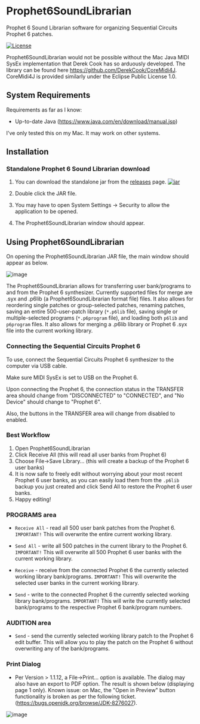 # Prophet6SoundLibrarian
Prophet 6 Sound Librarian software for organizing Sequential Circuits Prophet 6 patches.

[![License](https://img.shields.io/badge/License-Eclipse%20Public%20License%202.0-blue.svg)](https://www.eclipse.org/legal/epl-2.0/)

Prophet6SoundLibrarian would not be possible without the Mac Java MIDI SysEx implementation that Derek Cook has so arduously developed.  The library can be found here https://github.com/DerekCook/CoreMidi4J.  CoreMidi4J is provided similarly under the Eclipse Public License 1.0.

## System Requirements

Requirements as far as I know:
- Up-to-date Java (https://www.java.com/en/download/manual.jsp)

I've only tested this on my Mac.  It may work on other systems.

## Installation

### Standalone Prophet 6 Sound Librarian download

1. You can download the standalone jar
from the
[releases](https://github.com/eclewlow/Prophet6SoundLibrarian/releases) page.
[![jar](https://img.shields.io/github/downloads/eclewlow/Prophet6SoundLibrarian/total.svg)](https://github.com/eclewlow/Prophet6SoundLibrarian/releases)

2. Double click the JAR file.
3. You may have to open System Settings -> Security to allow the application to be opened.
4. The Prophet6SoundLibrarian window should appear.

## Using Prophet6SoundLibrarian

On opening the Prophet6SoundLibrarian JAR file, the main window should appear as below.

![image](https://user-images.githubusercontent.com/32854625/198147628-725aacfe-9983-4270-b493-f50a1cae4c30.png)

The Prophet6SoundLibrarian allows for transferring user bank/programs to and from the Prophet 6 synthesizer.  Currently supported files for merge are .syx and .p6lib (a Prophet6SoundLibrarian format file) files.
It also allows for reordering single patches or group-selected patches, renaming patches, saving an entire 500-user-patch library (`*.p6lib` file), saving single or multiple-selected programs (`*.p6program` file), and loading both `p6lib` and `p6program` files.  It also allows for merging a .p6lib library or Prophet 6 .syx file into the current working library. 

### Connecting the Sequential Circuits Prophet 6

To use, connect the Sequential Circuits Prophet 6 synthesizer to the computer via USB cable.

Make sure MIDI SysEx is set to USB on the Prophet 6.


Upon connecting the Prophet 6, the connection status in the TRANSFER area should change from "DISCONNECTED" to "CONNECTED", and "No Device" should change to "Prophet 6".

Also, the buttons in the TRANSFER area will change from disabled to enabled.

### Best Workflow

1. Open Prophet6SoundLibrarian
2. Click Receive All (this will read all user banks from Prophet 6)
3. Choose File->Save Library... (this will create a backup of the Prophet 6 user banks)
4. It is now safe to freely edit without worrying about your most recent Prophet 6 user banks, as you can easily load them from the `.p6lib` backup you just created and click Send All to restore the Prophet 6 user banks.
5. Happy editing!

### PROGRAMS area

- `Receive All` - read all 500 user bank patches from the Prophet 6.  `IMPORTANT!`  This will overwrite the entire current working library.

- `Send All` - write all 500 patches in the current library to the Prophet 6.  `IMPORTANT!` This will overwrite all 500 Prophet 6 user banks with the current working library.

- `Receive` - receive from the connected Prophet 6 the currently selected working library bank/programs. `IMPORTANT!` This will overwrite the selected user banks in the current working library.

- `Send` - write to the connected Prophet 6 the currently selected working library bank/programs.  `IMPORTANT!` This will write the currently selected bank/programs to the respective Prophet 6 bank/program numbers.


### AUDITION area

- `Send` - send the currently selected working library patch to the Prophet 6 edit buffer.  This will allow you to play the patch on the Prophet 6 without overwriting any of the bank/programs.


### Print Dialog

- Per Version > 1.1.12, a File->Print... option is available.  The dialog may also have an export to PDF option.  The result is shown below (displaying page 1 only).  Known issue: on Mac, the "Open in Preview" button functionality is broken as per the following ticket. (https://bugs.openjdk.org/browse/JDK-8276027).

![image](https://user-images.githubusercontent.com/32854625/202334612-44b51acd-f25d-439f-945c-fd9059321d69.png)
